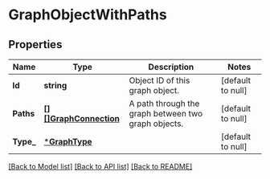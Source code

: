 # GraphObjectWithPaths

## Properties
Name | Type | Description | Notes
------------ | ------------- | ------------- | -------------
**Id** | **string** | Object ID of this graph object. | [default to null]
**Paths** | [**[][]GraphConnection**](array.md) | A path through the graph between two graph objects. | [default to null]
**Type_** | [***GraphType**](GraphType.md) |  | [default to null]

[[Back to Model list]](../README.md#documentation-for-models) [[Back to API list]](../README.md#documentation-for-api-endpoints) [[Back to README]](../README.md)


